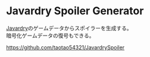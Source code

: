 # Javardry Spoiler Generator

[Javardry](http://thu.sakura.ne.jp/games/javardry.htm)のゲームデータからスポイラーを生成する。  
暗号化ゲームデータの復号もできる。

<https://github.com/taotao54321/JavardrySpoiler>
